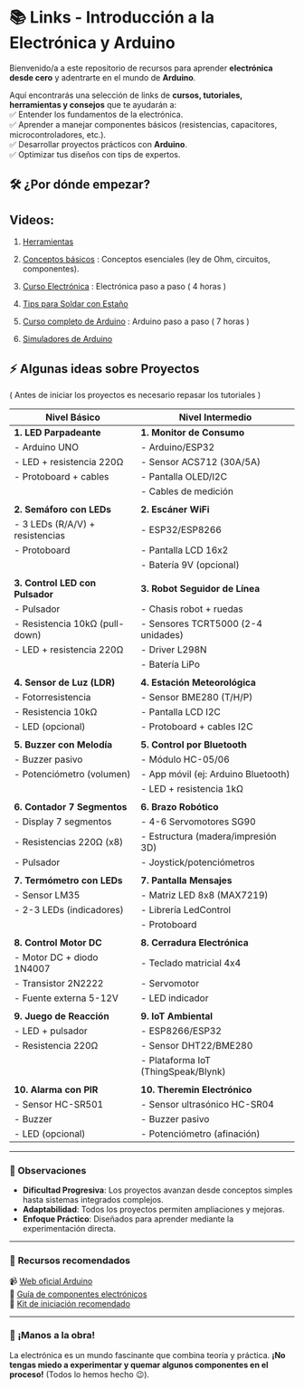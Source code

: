 
# 📚 **Links - Introducción a la Electrónica y Arduino**  

Bienvenido/a a este repositorio de recursos para aprender **electrónica desde cero** y adentrarte en el mundo de **Arduino**.  

Aquí encontrarás una selección de links de **cursos, tutoriales, herramientas y consejos** que te ayudarán a:  
✅ Entender los fundamentos de la electrónica.  
✅ Aprender a manejar componentes básicos (resistencias, capacitores, microcontroladores, etc.).  
✅ Desarrollar proyectos prácticos con **Arduino**.  
✅ Optimizar tus diseños con tips de expertos.  

## 🛠 **¿Por dónde empezar?** 
## Videos:
1. [Herramientas](https://github.com/fran-byte/Electronica-para-principiantes/blob/main/M%C3%B3dulo%201%20Herramientas.md)
2. [Conceptos básicos](https://github.com/fran-byte/Electronica-para-principiantes/blob/main/M%C3%B3dulo%202%20Conceptos%20b%C3%A1sicos.md) : Conceptos esenciales (ley de Ohm, circuitos, componentes). 
3. [Curso Electrónica](https://github.com/fran-byte/Electronica-para-principiantes/blob/main/M%C3%B3dulo%203%20Curso%20B%C3%A1sico%20de%20Electr%C3%B3nica.md) : Electrónica paso a paso ( 4 horas )

4. [Tips para Soldar con Estaño](https://youtu.be/SxaDmbmlUjw?si=xe6vfoS3vcSIOq7R) 
   
5. [Curso completo de Arduino](https://github.com/fran-byte/Electronica-para-principiantes/blob/main/M%C3%B3dulo%204%20Arduino%20desde%20Cero.md) :  Arduino paso a paso ( 7 horas )  
6. [Simuladores de Arduino](https://github.com/fran-byte/Electronica-para-principiantes/blob/main/M%C3%B3dulo%205%20Simuladores%20de%20Arduino%20OnLine.md#-simuladores-de-arduino-online)


## **⚡ Algunas ideas sobre Proyectos**  
 ( Antes de iniciar los proyectos es necesario repasar los tutoriales )

| Nivel Básico                      | Nivel Intermedio                     |
|-----------------------------------|--------------------------------------|
| **1. LED Parpadeante**            | **1. Monitor de Consumo**            |
| - Arduino UNO                     | - Arduino/ESP32                      |
| - LED + resistencia 220Ω          | - Sensor ACS712 (30A/5A)             |
| - Protoboard + cables             | - Pantalla OLED/I2C                  |
|                                   | - Cables de medición                 |
|                                   |                                      |
| **2. Semáforo con LEDs**          | **2. Escáner WiFi**                  |
| - 3 LEDs (R/A/V) + resistencias   | - ESP32/ESP8266                      |
| - Protoboard                      | - Pantalla LCD 16x2                  |
|                                   | - Batería 9V (opcional)              |
|                                   |                                      |
| **3. Control LED con Pulsador**   | **3. Robot Seguidor de Línea**       |
| - Pulsador                        | - Chasis robot + ruedas              |
| - Resistencia 10kΩ (pull-down)    | - Sensores TCRT5000 (2-4 unidades)   |
| - LED + resistencia 220Ω          | - Driver L298N                       |
|                                   | - Batería LiPo                       |
|                                   |                                      |
| **4. Sensor de Luz (LDR)**        | **4. Estación Meteorológica**        |
| - Fotorresistencia                | - Sensor BME280 (T/H/P)              |
| - Resistencia 10kΩ                | - Pantalla LCD I2C                   |
| - LED (opcional)                  | - Protoboard + cables I2C            |
|                                   |                                      |
| **5. Buzzer con Melodía**         | **5. Control por Bluetooth**         |
| - Buzzer pasivo                   | - Módulo HC-05/06                    |
| - Potenciómetro (volumen)         | - App móvil (ej: Arduino Bluetooth)  |
|                                   | - LED + resistencia 1kΩ              |
|                                   |                                      |
| **6. Contador 7 Segmentos**       | **6. Brazo Robótico**                |
| - Display 7 segmentos             | - 4-6 Servomotores SG90              |
| - Resistencias 220Ω (x8)          | - Estructura (madera/impresión 3D)   |
| - Pulsador                        | - Joystick/potenciómetros            |
|                                   |                                      |
| **7. Termómetro con LEDs**        | **7. Pantalla Mensajes**             |
| - Sensor LM35                     | - Matriz LED 8x8 (MAX7219)           |
| - 2-3 LEDs (indicadores)          | - Librería LedControl                |
|                                   | - Protoboard                         |
|                                   |                                      |
| **8. Control Motor DC**           | **8. Cerradura Electrónica**         |
| - Motor DC + diodo 1N4007         | - Teclado matricial 4x4              |
| - Transistor 2N2222               | - Servomotor                         |
| - Fuente externa 5-12V            | - LED indicador                      |
|                                   |                                      |
| **9. Juego de Reacción**          | **9. IoT Ambiental**                 |
| - LED + pulsador                  | - ESP8266/ESP32                      |
| - Resistencia 220Ω                | - Sensor DHT22/BME280                |
|                                   | - Plataforma IoT (ThingSpeak/Blynk)  |
|                                   |                                      |
| **10. Alarma con PIR**            | **10. Theremin Electrónico**         |
| - Sensor HC-SR501                 | - Sensor ultrasónico HC-SR04         |
| - Buzzer                          | - Buzzer pasivo                      |
| - LED (opcional)                  | - Potenciómetro (afinación)          |

---

### **📌 Observaciones**  
- **Dificultad Progresiva**: Los proyectos avanzan desde conceptos simples hasta sistemas integrados complejos.  
- **Adaptabilidad**: Todos los proyectos permiten ampliaciones y mejoras.  
- **Enfoque Práctico**: Diseñados para aprender mediante la experimentación directa.  

---


### 🔌 **Recursos recomendados**  
📹 [Web oficial Arduino](https://www.arduino.cc/)  
📖 [Guía de componentes electrónicos](https://www.globalwellpcba.com/es/componentes-de-pcb-una-guia-completa/)  
🛒 [Kit de iniciación recomendado](https://www.youtube.com/watch?v=WO8OYpB8deg) 

---

### 🚀 **¡Manos a la obra!**  
La electrónica es un mundo fascinante que combina teoría y práctica. **¡No tengas miedo a experimentar y quemar algunos componentes en el proceso!** (Todos lo hemos hecho 😉).  


